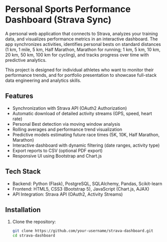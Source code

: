 # Personal Sports Performance Dashboard (Strava Sync)

A personal web application that connects to Strava, analyzes your training data, and visualizes performance metrics in an interactive dashboard. The app synchronizes activities, identifies personal bests on standard distances (1 km, 1 mile, 5 km, Half Marathon, Marathon for running; 1 km, 5 km, 10 km, 20 km, 50 km, 100 km for cycling), and tracks progress over time with predictive analytics.

This project is designed for individual athletes who want to monitor their performance trends, and for portfolio presentation to showcase full-stack data engineering and analytics skills.

## Features
- Synchronization with Strava API (OAuth2 Authorization)
- Automatic download of detailed activity streams (GPS, speed, heart rate)
- Personal Best detection via moving window analysis
- Rolling averages and performance trend visualization
- Predictive models estimating future race times (5K, 10K, Half Marathon, Marathon)
- Interactive dashboard with dynamic filtering (date ranges, activity type)
- Export reports to CSV (optional PDF export)
- Responsive UI using Bootstrap and Chart.js

## Tech Stack
- Backend: Python (Flask), PostgreSQL, SQLAlchemy, Pandas, Scikit-learn
- Frontend: HTML5, CSS3 (Bootstrap 5), JavaScript (Chart.js, AJAX)
- API Integration: Strava API (OAuth2, Activity Streams)

## Installation
1. Clone the repository:
   ```bash
   git clone https://github.com/your-username/strava-dashboard.git
   cd strava-dashboard
